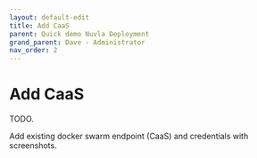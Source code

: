 ```yaml
---
layout: default-edit
title: Add CaaS
parent: Quick demo Nuvla Deployment
grand_parent: Dave - Administrator
nav_order: 2
---
```


# Add CaaS

TODO.

Add existing docker swarm endpoint (CaaS) and credentials with screenshots.